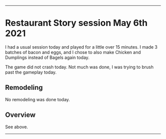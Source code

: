
***

# Restaurant Story session May 6th 2021

I had a usual session today and played for a little over 15 minutes. I made 3 batches of bacon and eggs, and I chose to also make Chicken and Dumplings instead of Bagels again today.

The game did not crash today. Not much was done, I was trying to brush past the gameplay today.

## Remodeling

No remodeling was done today.

## Overview

See above.

***
